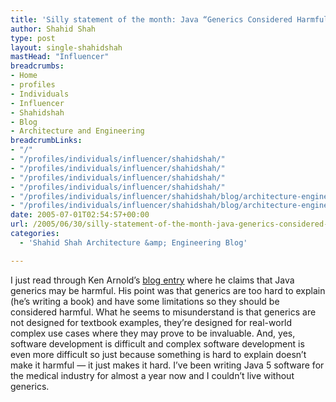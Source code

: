 ```yaml
---
title: 'Silly statement of the month: Java “Generics Considered Harmful”'
author: Shahid Shah
type: post
layout: single-shahidshah
mastHead: "Influencer"
breadcrumbs:
- Home
- profiles
- Individuals
- Influencer
- Shahidshah
- Blog
- Architecture and Engineering
breadcrumbLinks:
- "/"
- "/profiles/individuals/influencer/shahidshah/"
- "/profiles/individuals/influencer/shahidshah/"
- "/profiles/individuals/influencer/shahidshah/"
- "/profiles/individuals/influencer/shahidshah/"
- "/profiles/individuals/influencer/shahidshah/blog/architecture-engineering/"
- "/profiles/individuals/influencer/shahidshah/blog/architecture-engineering/"
date: 2005-07-01T02:54:57+00:00
url: /2005/06/30/silly-statement-of-the-month-java-generics-considered-harmful/
categories:
  - 'Shahid Shah Architecture &amp; Engineering Blog'

---
```

I just read through Ken Arnold&#8217;s [blog entry][1] where he claims that Java generics may be harmful. His point was that generics are too hard to explain (he&#8217;s writing a book) and have some limitations so they should be considered harmful. What he seems to misunderstand is that generics are not designed for textbook examples, they&#8217;re designed for real-world complex use cases where they may prove to be invaluable. And, yes, software development is difficult and complex software development is even more difficult so just because something is hard to explain doesn&#8217;t make it harmful &#8212; it just makes it hard. I&#8217;ve been writing Java 5 software for the medical industry for almost a year now and I couldn&#8217;t live without generics.

 [1]: http://weblogs.java.net/blog/arnold/archive/2005/06/generics_consid_1.html